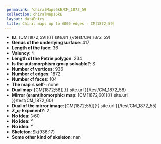 ```yaml
--- 
 permalink: /chiralMaps6kE/CM_1872_59 
 collection: chiralMaps6kE
 layout: dataEntry
 title: Chiral maps up to 6000 edges - CM[1872;59]
---
```


- **ID**: [CM[1872;59]]({{ site.url }}/test/CM_1872_59)
- **Genus of the underlying surface**: 417
- **Length of the face**: 36
- **Valency**: 4
- **Length of the Petrie polygon**: 234
- **Is the automorphism group solvable?**: S
- **Number of vertices**: 936
- **Number of edges**: 1872
- **Number of faces**: 104
- **The map is self-**: none
- **Dual map**: [CM[1872;58]]({{ site.url }}/test/CM_1872_58)
- **Mirror (enantihomorphic) map**: [CM[1872;60]]({{ site.url }}/test/CM_1872_60)
- **Dual of the mirror image**: [CM[1872;55]]({{ site.url }}/test/CM_1872_55)
- **Z_q-Exponent?**: 2
- **No idea**:  3:60
- **No idea**: Y
- **No idea**: Y
- **Skeleton**: Sk(936;17)
- **Some other kind of skeleton**: nan

